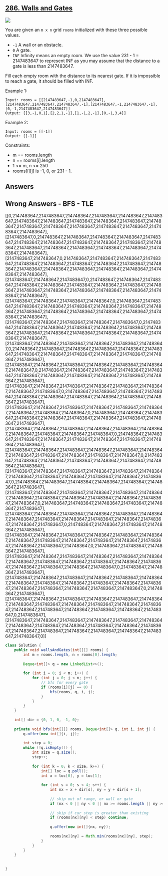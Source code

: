 ## [286. Walls and Gates](https://leetcode.com/problems/walls-and-gates/)

![](https://github.com/weltond/DataStructure/blob/master/medium.PNG)

You are given an `m x n` grid `rooms` initialized with these three possible values.

- `-1` A wall or an obstacle.
- `0` A gate.
- `INF` Infinity means an empty room. We use the value 231 - 1 = 2147483647 to represent INF as you may assume that the distance to a gate is less than 2147483647.

Fill each empty room with the distance to its nearest gate. If it is impossible to reach a gate, it should be filled with INF.

 

Example 1:

```
Input: rooms = [[2147483647,-1,0,2147483647],[2147483647,2147483647,2147483647,-1],[2147483647,-1,2147483647,-1],[0,-1,2147483647,2147483647]]
Output: [[3,-1,0,1],[2,2,1,-1],[1,-1,2,-1],[0,-1,3,4]]
```

Example 2:

```
Input: rooms = [[-1]]
Output: [[-1]]
``` 

Constraints:

- m == rooms.length
- n == rooms[i].length
- 1 <= m, n <= 250
- rooms[i][j] is -1, 0, or 231 - 1.

## Answers

## Wrong Answers - BFS - TLE
[[0,2147483647,2147483647,2147483647,2147483647,2147483647,2147483647,2147483647,2147483647,2147483647,2147483647,2147483647,2147483647,2147483647,2147483647,2147483647,2147483647,2147483647,2147483647,2147483647],[2147483647,0,2147483647,2147483647,2147483647,2147483647,2147483647,2147483647,2147483647,2147483647,2147483647,2147483647,2147483647,2147483647,2147483647,2147483647,2147483647,2147483647,2147483647,2147483647],[2147483647,2147483647,0,2147483647,2147483647,2147483647,2147483647,2147483647,2147483647,2147483647,2147483647,2147483647,2147483647,2147483647,2147483647,2147483647,2147483647,2147483647,2147483647,2147483647],[2147483647,2147483647,2147483647,0,2147483647,2147483647,2147483647,2147483647,2147483647,2147483647,2147483647,2147483647,2147483647,2147483647,2147483647,2147483647,2147483647,2147483647,2147483647,2147483647],[2147483647,2147483647,2147483647,2147483647,0,2147483647,2147483647,2147483647,2147483647,2147483647,2147483647,2147483647,2147483647,2147483647,2147483647,2147483647,2147483647,2147483647,2147483647,2147483647],[2147483647,2147483647,2147483647,2147483647,2147483647,0,2147483647,2147483647,2147483647,2147483647,2147483647,2147483647,2147483647,2147483647,2147483647,2147483647,2147483647,2147483647,2147483647,2147483647],[2147483647,2147483647,2147483647,2147483647,2147483647,2147483647,0,2147483647,2147483647,2147483647,2147483647,2147483647,2147483647,2147483647,2147483647,2147483647,2147483647,2147483647,2147483647,2147483647],[2147483647,2147483647,2147483647,2147483647,2147483647,2147483647,2147483647,0,2147483647,2147483647,2147483647,2147483647,2147483647,2147483647,2147483647,2147483647,2147483647,2147483647,2147483647,2147483647],[2147483647,2147483647,2147483647,2147483647,2147483647,2147483647,2147483647,2147483647,0,2147483647,2147483647,2147483647,2147483647,2147483647,2147483647,2147483647,2147483647,2147483647,2147483647,2147483647],[2147483647,2147483647,2147483647,2147483647,2147483647,2147483647,2147483647,2147483647,2147483647,0,2147483647,2147483647,2147483647,2147483647,2147483647,2147483647,2147483647,2147483647,2147483647,2147483647],[2147483647,2147483647,2147483647,2147483647,2147483647,2147483647,2147483647,2147483647,2147483647,2147483647,0,2147483647,2147483647,2147483647,2147483647,2147483647,2147483647,2147483647,2147483647,2147483647],[2147483647,2147483647,2147483647,2147483647,2147483647,2147483647,2147483647,2147483647,2147483647,2147483647,2147483647,0,2147483647,2147483647,2147483647,2147483647,2147483647,2147483647,2147483647,2147483647],[2147483647,2147483647,2147483647,2147483647,2147483647,2147483647,2147483647,2147483647,2147483647,2147483647,2147483647,2147483647,0,2147483647,2147483647,2147483647,2147483647,2147483647,2147483647,2147483647],[2147483647,2147483647,2147483647,2147483647,2147483647,2147483647,2147483647,2147483647,2147483647,2147483647,2147483647,2147483647,2147483647,0,2147483647,2147483647,2147483647,2147483647,2147483647,2147483647],[2147483647,2147483647,2147483647,2147483647,2147483647,2147483647,2147483647,2147483647,2147483647,2147483647,2147483647,2147483647,2147483647,2147483647,0,2147483647,2147483647,2147483647,2147483647,2147483647],[2147483647,2147483647,2147483647,2147483647,2147483647,2147483647,2147483647,2147483647,2147483647,2147483647,2147483647,2147483647,2147483647,2147483647,2147483647,0,2147483647,2147483647,2147483647,2147483647],[2147483647,2147483647,2147483647,2147483647,2147483647,2147483647,2147483647,2147483647,2147483647,2147483647,2147483647,2147483647,2147483647,2147483647,2147483647,2147483647,0,2147483647,2147483647,2147483647],[2147483647,2147483647,2147483647,2147483647,2147483647,2147483647,2147483647,2147483647,2147483647,2147483647,2147483647,2147483647,2147483647,2147483647,2147483647,2147483647,2147483647,0,2147483647,2147483647],[2147483647,2147483647,2147483647,2147483647,2147483647,2147483647,2147483647,2147483647,2147483647,2147483647,2147483647,2147483647,2147483647,2147483647,2147483647,2147483647,2147483647,2147483647,0,2147483647],[2147483647,2147483647,2147483647,2147483647,2147483647,2147483647,2147483647,2147483647,2147483647,2147483647,2147483647,2147483647,2147483647,2147483647,2147483647,2147483647,2147483647,2147483647,2147483647,0]]

```java
class Solution {
    public void wallsAndGates(int[][] rooms) {
        int m = rooms.length, n = rooms[0].length;
        
        Deque<int[]> q = new LinkedList<>();
        
        for (int i = 0; i < m; i++) {
            for (int j = 0; j < n; j++) {
                // bfs for every gate
                if (rooms[i][j] == 0) {
                    bfs(rooms, q, i, j);
                }
            }
        }
    }
    
    int[] dir = {0, 1, 0, -1, 0};
    
    private void bfs(int[][] rooms, Deque<int[]> q, int i, int j) {
        q.offer(new int[]{i, j});
        
        int step = 0;
        while (!q.isEmpty()) {
            int size = q.size();
            step++;
            
            for (int k = 0; k < size; k++) {
                int[] loc = q.poll();
                int x = loc[0], y = loc[1];
                
                for (int s = 0; s < 4; s++) {
                    int nx = x + dir[s], ny = y + dir[s + 1];
                    
                    // skip out of range, or wall or gate
                    if (nx < 0 || ny < 0 || nx >= rooms.length || ny >= rooms[0].length || rooms[nx][ny] == 0 || rooms[nx][ny] == 1) continue;
                    
                    // skip if cur step is greater than existing
                    if (rooms[nx][ny] < step) continue;
                    
                    q.offer(new int[]{nx, ny});
                    
                    rooms[nx][ny] = Math.min(rooms[nx][ny], step);
                }
            }
        }
    }
    
    
}
```
